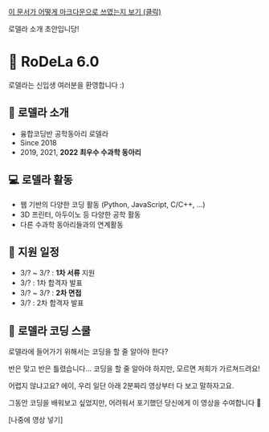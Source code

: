 [이 문서가 어떻게 마크다운으로 쓰였는지 보기 (클릭)](https://raw.githubusercontent.com/RoDeLa6/club-recruit/main/account/docs/rodela.md)

로델라 소개 초안입니당!

# 🚀 RoDeLa 6.0
로델라는 신입생 여러분을 환영합니다 :)

## 🎈 로델라 소개

- 융합코딩반 공학동아리 로델라
- Since 2018
- 2019, 2021, **2022 최우수 수과학 동아리**

## 💻 로델라 활동

- 웹 기반의 다양한 코딩 활동 (Python, JavaScript, C/C++, ...)
- 3D 프린터, 아두이노 등 다양한 공학 활동
- 다른 수과학 동아리들과의 연계활동

## 📝 지원 일정

- 3/? ~ 3/? : **1차 서류** 지원
- 3/? : 1차 합격자 발표
- 3/? ~ 3/? : **2차 면접**
- 3/? : 2차 합격자 발표

## 🏫 로델라 코딩 스쿨
로델라에 들어가기 위해서는 코딩을 할 줄 알아야 한다?

반은 맞고 반은 틀렸습니다... 코딩을 할 줄 알아야 하지만, 모르면 저희가 가르쳐드려요!

어렵지 않냐고요? 에이, 우리 일단 아래 2분짜리 영상부터 다 보고 말하자고요.

그동안 코딩을 배워보고 싶었지만, 어려워서 포기했던 당신에게 이 영상을 수여합니다 🤩

[나중에 영상 넣기]
